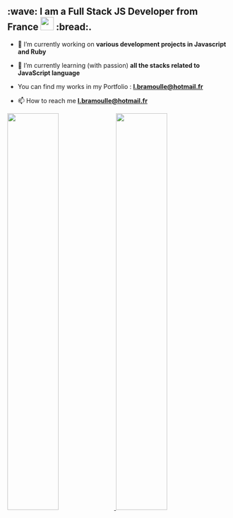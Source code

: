 <h2 >:wave: I am a Full Stack JS Developer from France <img src="https://media.giphy.com/media/WUlplcMpOCEmTGBtBW/giphy.gif" width="30"> :bread:.</h2>




- 🔭 I’m currently working on **various development projects in Javascript and Ruby**

- 🌱 I’m currently learning (with passion) **all the stacks related to JavaScript language**

- You can find my works in my Portfolio : **[l.bramoulle@hotmail.fr](https://lea-bramoulle.netlify.app/)**

- 📫 How to reach me **l.bramoulle@hotmail.fr**



<p align="left">
  <a href="https://github.com/Lea-Bramoulle"><span>
    <img width="48%" src="https://github-readme-stats.vercel.app/api?username=Lea-Bramoulle&count_private=true&show_icons=true&theme=buefy&&include_all_commits=true"/>
    <img width="48%" src="https://github-readme-streak-stats.herokuapp.com/?user=Lea-Bramoulle&theme=buefy" />
    </span></a>
</p>


